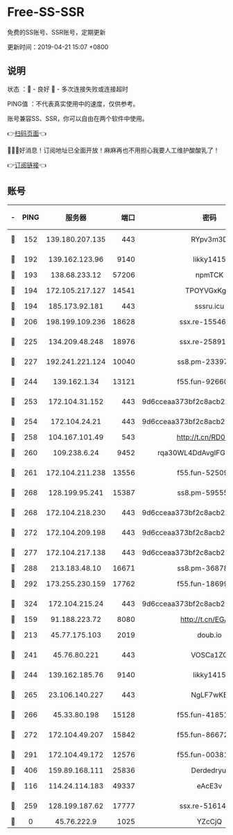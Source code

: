 # Free-SS-SSR

免费的SS账号、SSR账号，定期更新

更新时间：2019-04-21 15:07 +0800

## 说明

状态     ：🙂 - 良好 🙁 - 多次连接失败或连接超时

PING值   ：不代表真实使用中的速度，仅供参考。

账号兼容SS、SSR，你可以自由在两个软件中使用。

👉[扫码页面](https://liesauer.github.io/Free-SS-SSR/)👈

🎉🎉🎉好消息！订阅地址已全面开放！麻麻再也不用担心我要人工维护酸酸乳了！

👉[订阅链接](https://www.liesauer.net/yogurt/subscribe?ACCESS_TOKEN=DAYxR3mMaZAsaqUb)👈

## 账号

|-|PING|服务器|端口|密码|加密方式|区域|
|:----:|:----:|:-----:|-----:|:----:|:----:|:----:|
|🙂|152|139.180.207.135|443|RYpv3m3D|aes-256-cfb|JP|
|🙂|192|139.162.123.96|9140|likky1415|aes-256-cfb|JP|
|🙂|193|138.68.233.12|57206|npmTCK|rc4-md5|US|
|🙂|194|172.105.217.127|14541|TPOYVGxKglpi|aes-256-cfb|JP|
|🙂|194|185.173.92.181|443|sssru.icu|rc4-md5|RU|
|🙂|206|198.199.109.236|18628|ssx.re-15546219|aes-256-cfb|US|
|🙂|225|134.209.48.248|18976|ssx.re-25891402|aes-256-cfb|US|
|🙂|227|192.241.221.124|10040|ss8.pm-23397099|aes-256-cfb|US|
|🙂|244|139.162.1.34|13121|f55.fun-92660214|aes-256-cfb|SG|
|🙂|253|172.104.31.152|443|9d6cceaa373bf2c8acb22e60b6a58be6|aes-256-cfb|US|
|🙂|254|172.104.24.21|443|9d6cceaa373bf2c8acb22e60b6a58be6|aes-256-cfb|US|
|🙂|258|104.167.101.49|543|http://t.cn/RD0D7sx|rc4-md5|CA|
|🙂|260|109.238.6.24|9452|rqa30WL4DdAvgIFG6Fs3znzTa|aes-256-cfb|FR|
|🙂|261|172.104.211.238|13556|f55.fun-52509074|aes-256-cfb|US|
|🙂|268|128.199.95.241|15387|ss8.pm-59555042|aes-256-cfb|SG|
|🙂|268|172.104.218.230|443|9d6cceaa373bf2c8acb22e60b6a58be6|aes-256-cfb|US|
|🙂|272|172.104.209.198|443|9d6cceaa373bf2c8acb22e60b6a58be6|aes-256-cfb|US|
|🙂|277|172.104.217.138|443|9d6cceaa373bf2c8acb22e60b6a58be6|aes-256-cfb|US|
|🙂|288|213.183.48.10|16671|ss8.pm-36878004|rc4-md5|RU|
|🙂|292|173.255.230.159|17762|f55.fun-18699425|aes-256-cfb|US|
|🙂|324|172.104.215.24|443|9d6cceaa373bf2c8acb22e60b6a58be6|aes-256-cfb|US|
|🙂|159|91.188.223.72|8080|http://t.cn/EGJIyrl|rc4-md5|RU|
|🙂|213|45.77.175.103|2019|doub.io|aes-128-ctr|SG|
|🙂|241|45.76.80.221|443|VOSCa1ZG|aes-256-cfb|DE|
|🙂|244|139.162.185.76|9140|likky1415|aes-256-cfb|DE|
|🙂|265|23.106.140.227|443|NgLF7wKB|aes-256-cfb|US|
|🙂|266|45.33.80.198|15128|f55.fun-41851315|aes-256-cfb|US|
|🙂|272|172.104.49.207|15842|f55.fun-86672367|aes-256-cfb|SG|
|🙂|291|172.104.49.172|12576|f55.fun-00381492|aes-256-cfb|SG|
|🙂|406|159.89.168.111|25836|Derdedryuj|chacha20|IN|
|🙁|116|114.24.114.183|49337|eAcE3v|chacha20-ietf|TW|
|🙁|259|128.199.187.62|17777|ssx.re-51614706|aes-256-cfb|SG|
|🙁|0|45.76.222.9|1025|YZcCjQ|rc4-md5|JP|

